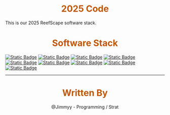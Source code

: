 <div>
<div align="center">
<h1><span style="color:#bf5700">2025 Code</span></h1>
</div>

This is our 2025 ReefScape software stack.

<div>
<div align="center">
<h1><span style="color:#bf5700">Software Stack</span></h1>
</div>


[![Static Badge](https://img.shields.io/badge/WPILib-LLK?style=for-the-badge&label=S&labelColor=Bf5700&color=000000)](https://docs.wpilib.org/en/stable/)
[![Static Badge](https://img.shields.io/badge/DogLog-LLK?style=for-the-badge&label=o&labelColor=Bf5700&color=000000)](https://doglog.dev/)
[![Static Badge](https://img.shields.io/badge/PhotonVision-LLK?style=for-the-badge&label=F&labelColor=Bf5700&color=000000)](https://photonvision.org/)
[![Static Badge](https://img.shields.io/badge/PathPlanner-LLK?style=for-the-badge&label=T&labelColor=Bf5700&color=000000)](https://pathplanner.dev/home.html)
[![Static Badge](https://img.shields.io/badge/phoenix_6-LLK?style=for-the-badge&label=w&labelColor=Bf5700&color=000000)](https://v6.docs.ctr-electronics.com/en/stable/)
[![Static Badge](https://img.shields.io/badge/Advantage_Scope-LLK?style=for-the-badge&label=a&labelColor=Bf5700&color=000000)](https://docs.advantagescope.org/)
[![Static Badge](https://img.shields.io/badge/choreo-LLK?style=for-the-badge&label=r&labelColor=Bf5700&color=000000)](https://choreo.autos/)
[![Static Badge](https://img.shields.io/badge/Elastic-LLK?style=for-the-badge&label=E&labelColor=Bf5700&color=000000)](https://github.com/Gold872/elastic-dashboard)
[![Static Badge](https://img.shields.io/badge/2025_Robot_Code-github?style=for-the-badge&logo=github&logoColor=000000&labelColor=bf5700&color=000000)](https://github.com/LynkRobotics/RobotCode2025) 

<hr>

<div>
<div align="center">
<h1><span style="color:#bf5700">Written By</span></h1>
</div>

<div>
<div align="center">
<body><span>@Jimmyy - Programming / Strat</span></body>
</div>

